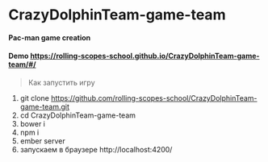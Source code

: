# CrazyDolphinTeam-game-team
#### Pac-man game creation
#### Demo https://rolling-scopes-school.github.io/CrazyDolphinTeam-game-team/#/

> Как запустить игру

1. git clone https://github.com/rolling-scopes-school/CrazyDolphinTeam-game-team.git
2. cd CrazyDolphinTeam-game-team
3. bower i
4. npm i
5. ember server
5. запускаем в браузере http://localhost:4200/
